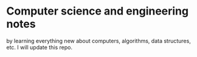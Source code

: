 # Computer science and engineering notes
by learning everything new about computers, algorithms, data structures, etc. I will update this repo.
